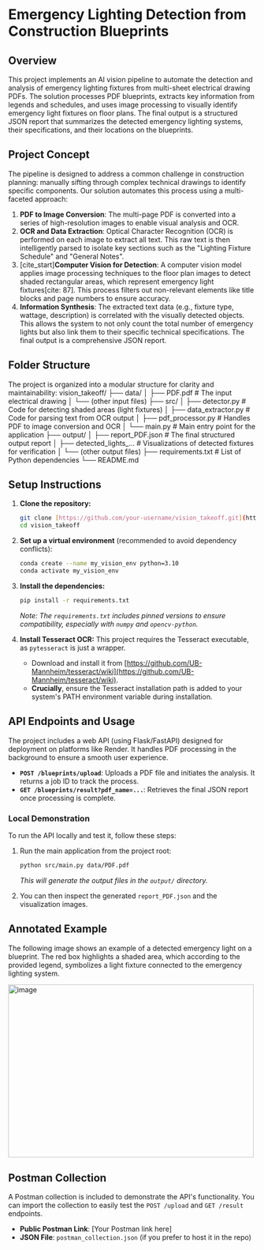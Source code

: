 # Emergency Lighting Detection from Construction Blueprints

## Overview

This project implements an AI vision pipeline to automate the detection and analysis of emergency lighting fixtures from multi-sheet electrical drawing PDFs. The solution processes PDF blueprints, extracts key information from legends and schedules, and uses image processing to visually identify emergency light fixtures on floor plans. The final output is a structured JSON report that summarizes the detected emergency lighting systems, their specifications, and their locations on the blueprints.

## Project Concept

The pipeline is designed to address a common challenge in construction planning: manually sifting through complex technical drawings to identify specific components. Our solution automates this process using a multi-faceted approach:

1.  **PDF to Image Conversion**: The multi-page PDF is converted into a series of high-resolution images to enable visual analysis and OCR.
2.  **OCR and Data Extraction**: Optical Character Recognition (OCR) is performed on each image to extract all text. This raw text is then intelligently parsed to isolate key sections such as the "Lighting Fixture Schedule" and "General Notes".
3.  [cite_start]**Computer Vision for Detection**: A computer vision model applies image processing techniques to the floor plan images to detect shaded rectangular areas, which represent emergency light fixtures[cite: 87]. This process filters out non-relevant elements like title blocks and page numbers to ensure accuracy.
4.  **Information Synthesis**: The extracted text data (e.g., fixture type, wattage, description) is correlated with the visually detected objects. This allows the system to not only count the total number of emergency lights but also link them to their specific technical specifications. The final output is a comprehensive JSON report.

## Folder Structure

The project is organized into a modular structure for clarity and maintainability:
vision_takeoff/
├── data/
│   ├── PDF.pdf             # The input electrical drawing
│   └── (other input files)
├── src/
│   ├── detector.py         # Code for detecting shaded areas (light fixtures)
│   ├── data_extractor.py   # Code for parsing text from OCR output
│   ├── pdf_processor.py    # Handles PDF to image conversion and OCR
│   └── main.py             # Main entry point for the application
├── output/
│   ├── report_PDF.json     # The final structured output report
│   ├── detected_lights_... # Visualizations of detected fixtures for verification
│   └── (other output files)
├── requirements.txt        # List of Python dependencies
└── README.md

## Setup Instructions

1.  **Clone the repository:**
    ```bash
    git clone [https://github.com/your-username/vision_takeoff.git](https://github.com/your-username/vision_takeoff.git)
    cd vision_takeoff
    ```

2.  **Set up a virtual environment** (recommended to avoid dependency conflicts):
    ```bash
    conda create --name my_vision_env python=3.10
    conda activate my_vision_env
    ```

3.  **Install the dependencies:**
    ```bash
    pip install -r requirements.txt
    ```
    *Note: The `requirements.txt` includes pinned versions to ensure compatibility, especially with `numpy` and `opencv-python`.*

4.  **Install Tesseract OCR:** This project requires the Tesseract executable, as `pytesseract` is just a wrapper.
    * Download and install it from [https://github.com/UB-Mannheim/tesseract/wiki](https://github.com/UB-Mannheim/tesseract/wiki).
    * **Crucially**, ensure the Tesseract installation path is added to your system's PATH environment variable during installation.
## API Endpoints and Usage

The project includes a web API (using Flask/FastAPI) designed for deployment on platforms like Render. It handles PDF processing in the background to ensure a smooth user experience.

* **`POST /blueprints/upload`**: Uploads a PDF file and initiates the analysis. It returns a job ID to track the process.
* **`GET /blueprints/result?pdf_name=...`**: Retrieves the final JSON report once processing is complete.

### Local Demonstration

To run the API locally and test it, follow these steps:
1.  Run the main application from the project root:
    ```bash
    python src/main.py data/PDF.pdf
    ```
    *This will generate the output files in the `output/` directory.*

2.  You can then inspect the generated `report_PDF.json` and the visualization images.

## Annotated Example

The following image shows an example of a detected emergency light on a blueprint. The red box highlights a shaded area, which according to the provided legend, symbolizes a light fixture connected to the emergency lighting system.

<img width="498" height="350" alt="image" src="https://github.com/user-attachments/assets/27045170-58df-4c0a-9146-37e490237234" />


## Postman Collection

A Postman collection is included to demonstrate the API's functionality. You can import the collection to easily test the `POST /upload` and `GET /result` endpoints.

* **Public Postman Link**: [Your Postman link here]
* **JSON File**: `postman_collection.json` (if you prefer to host it in the repo)






